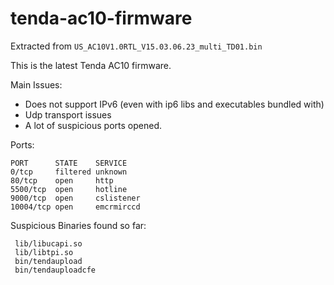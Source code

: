 # tenda-ac10-firmware

Extracted from `US_AC10V1.0RTL_V15.03.06.23_multi_TD01.bin`

This is the latest Tenda AC10 firmware.

Main Issues:
* Does not support IPv6 (even with ip6 libs and executables bundled with)
* Udp transport issues
* A lot of suspicious ports opened.

Ports:
````
PORT      STATE    SERVICE
0/tcp     filtered unknown
80/tcp    open     http
5500/tcp  open     hotline
9000/tcp  open     cslistener
10004/tcp open     emcrmirccd
````

Suspicious Binaries found so far:
```
 lib/libucapi.so
 lib/libtpi.so
 bin/tendaupload
 bin/tendauploadcfe
```
